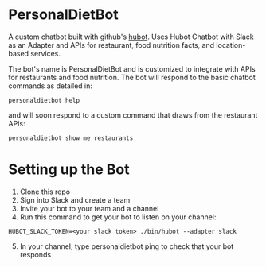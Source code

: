 # PersonalDietBot

A custom chatbot built with github's [hubot](https://hubot.github.com/). Uses Hubot Chatbot with Slack as an Adapter and APIs for restaurant, food nutrition facts, and location-based services.

The bot's name is PersonalDietBot and is customized to integrate with APIs for restaurants and food nutrition. The bot will respond to the basic chatbot commands as detailed in:

```
personaldietbot help
```

and will soon respond to a custom command that draws from the restaurant APIs:

```
personaldietbot show me restaurants
```

# Setting up the Bot

1. Clone this repo
2. Sign into Slack and create a team
3. Invite your bot to your team and a channel
4. Run this command to get your bot to listen on your channel:
```
HUBOT_SLACK_TOKEN=<your slack token> ./bin/hubot --adapter slack
```
5. In your channel, type personaldietbot ping to check that your bot responds